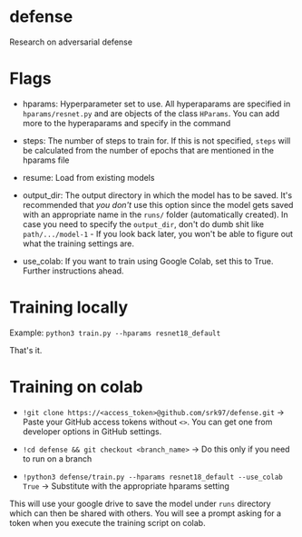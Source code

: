 # defense
Research on adversarial defense


# Flags

- hparams: Hyperparameter set to use. All hyperaparams are specified in `hparams/resnet.py` and are objects of the class `HParams`. You can add more to the hyperaparams and specify in the command

- steps: The number of steps to train for. If this is not specified, `steps` will be calculated from the number of epochs that are mentioned in the hparams file

- resume: Load from existing models

- output_dir: The output directory in which the model has to be saved. It's recommended that *you don't* use this option since the model gets saved with an appropriate name in the `runs/` folder (automatically created). In case you need to specify the `output_dir`, don't do dumb shit like `path/.../model-1` -  If you look back later, you won't be able to figure out what the training settings are.

- use_colab: If you want to train using Google Colab, set this to True. Further instructions ahead.

# Training locally

Example: `python3 train.py --hparams resnet18_default`

That's it.

# Training on colab

- `!git clone https://<access_token>@github.com/srk97/defense.git` -> Paste your GitHub access tokens without `<>`. You can get one from developer options in GitHub settings. 

- `!cd defense && git checkout <branch_name>` -> Do this only if you need to run on a branch

- `!python3 defense/train.py --hparams resnet18_default --use_colab True` -> Substitute with the appropriate hparams setting

This will use your google drive to save the model under `runs` directory which can then be shared with others. You will see a prompt asking for a token when you execute the training script on colab. 
